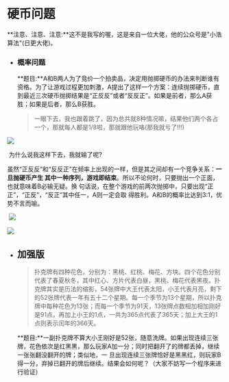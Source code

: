 # 硬币问题

[^小知识]: 硬币类型的问题经常会被用来考察DP或者贪心

**注意、注意、注意:**这不是我写的喔，这是来自一位大佬，他的公众号是"小浩算法"(日更大佬)。

- ### 概率问题

  **题目:**A和B两人为了竞价一个拍卖品，决定用抛掷硬币的办法来判断谁有资格。为了让游戏过程更加刺激，A提出了这样一个方案：连续抛掷硬币，直到最近三次硬币抛掷结果是“正反反”或者“反反正”。如果是前者，那么A获胜；如果是后者，那么B获胜。

  

  > 一眼下去，我也跟着跳了，因为总共就8种情况嘛，结果他们两个各占一个，那就每人都是1/8啦，那就跟他玩咯(那我就亏了!!!)

![](F:\笔记\硬币问题1.png)

​		为什么说我这样下去，我就输了呢?

​		虽然“正反反”和“反反正”在频率上出现的一样，但是其之间却有一个竞争关系：**一旦抛硬币产生		其中一种序列，游戏即结束**。所以不论何时，只要抛出一个正面，也就意味着B必输无疑。换		句话说，在整个游戏的前两次抛掷中，只要出现“正正”，“正反”，“反正”其中任一，A则一定会取		得胜利。A和B的概率比达到3:1，优势不言而喻。

​		![](F:\笔记\硬币问题2.png)

![](F:\笔记\硬币问题3.jpg)

- ## 	加强版

  > 扑克牌有四种花色，分别为：黑桃、红桃、梅花、方块。四个花色分别代表了春夏秋冬，其中红心、方片代表白昼，黑桃、梅花代表黑夜。扑克牌其实是历法的缩影，54张牌中大王代表太阳，小王代表月亮，剩下的52张牌代表一年有五十二个星期。每一个季节为13个星期，所以扑克牌中每种花色为13张；而每一个季节为91天，13张牌点数相加相加刚好是91点，再加上小王的1点，一共为365点代表了365天；加上大王的1点则表示闰年的366天。

  **题目:**一副扑克牌不算大小王刚好是52张，随意洗牌。如果出现连续三张牌，花色依次是红黑黑，那么玩家A加一分；同时把翻开了的牌都丢掉，继续一张张翻没翻开的牌；类似地，一 旦出现连续三张牌恰好是黑黑红，则玩家B得一分，弃掉已翻开的牌后继续。结果会如何呢？（大家不妨写一个程序来进行验证）

  